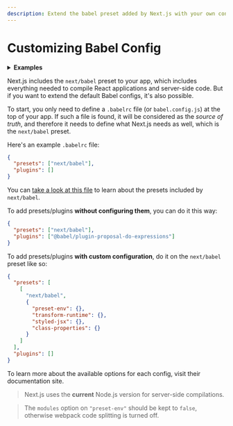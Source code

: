 ```yaml
---
description: Extend the babel preset added by Next.js with your own configs.
---
```


# Customizing Babel Config

<details>
  <summary><b>Examples</b></summary>
  <ul>
    <li><a href="https://github.com/vercel/next.js/tree/main/examples/with-custom-babel-config">Customizing babel configuration</a></li>
  </ul>
</details>

Next.js includes the `next/babel` preset to your app, which includes everything needed to compile React applications and server-side code. But if you want to extend the default Babel configs, it's also possible.

To start, you only need to define a `.babelrc` file (or `babel.config.js`) at the top of your app. If such a file is found, it will be considered as the _source of truth_, and therefore it needs to define what Next.js needs as well, which is the `next/babel` preset.

Here's an example `.babelrc` file:

```json
{
  "presets": ["next/babel"],
  "plugins": []
}
```

You can [take a look at this file](https://github.com/vercel/next.js/blob/main/packages/next/build/babel/preset.ts) to learn about the presets included by `next/babel`.

To add presets/plugins **without configuring them**, you can do it this way:

```json
{
  "presets": ["next/babel"],
  "plugins": ["@babel/plugin-proposal-do-expressions"]
}
```

To add presets/plugins **with custom configuration**, do it on the `next/babel` preset like so:

```json
{
  "presets": [
    [
      "next/babel",
      {
        "preset-env": {},
        "transform-runtime": {},
        "styled-jsx": {},
        "class-properties": {}
      }
    ]
  ],
  "plugins": []
}
```

To learn more about the available options for each config, visit their documentation site.

> Next.js uses the **current** Node.js version for server-side compilations.

> The `modules` option on `"preset-env"` should be kept to `false`, otherwise webpack code splitting is turned off.
